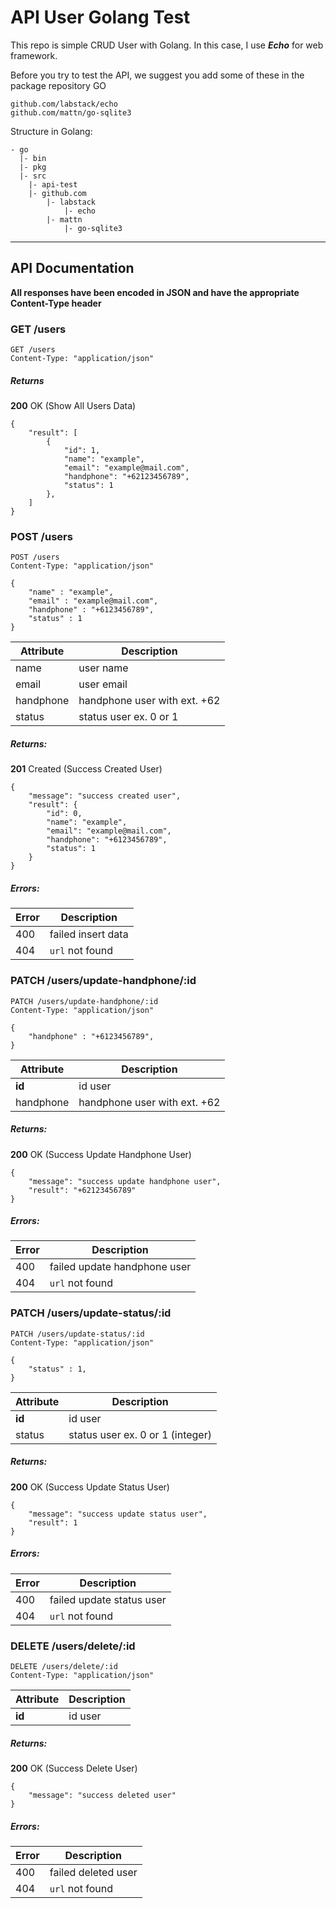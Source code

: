 API User Golang Test
====================

This repo is simple CRUD User with Golang. In this case, I use ***Echo*** for web framework.

Before you try to test the API, we suggest you add some of these in the package repository GO

```
github.com/labstack/echo
github.com/mattn/go-sqlite3
```

Structure in Golang:
```
- go
  |- bin
  |- pkg
  |- src
    |- api-test
    |- github.com
        |- labstack
            |- echo
        |- mattn
            |- go-sqlite3
```
-------------------------------------------------------------------------

## API Documentation

**All responses have been encoded in JSON and have the appropriate Content-Type header**

### GET /users

```
GET /users
Content-Type: "application/json"
```

##### Returns

**200** OK (Show All Users Data)

```
{
    "result": [
        {
            "id": 1,
            "name": "example",
            "email": "example@mail.com",
            "handphone": "+62123456789",
            "status": 1
        },
    ]
}
```


### POST /users

```
POST /users
Content-Type: "application/json"

{
	"name" : "example",
	"email" : "example@mail.com",
	"handphone" : "+6123456789",
	"status" : 1
}
```

Attribute | Description
--------- | -----------
name      | user name
email     | user email
handphone | handphone user with ext. +62
status    | status user ex. 0 or 1

##### Returns:

**201** Created (Success Created User)

```
{
    "message": "success created user",
    "result": {
        "id": 0,
        "name": "example",
        "email": "example@mail.com",
        "handphone": "+6123456789",
        "status": 1
    }
}
```

##### Errors:

Error | Description
----- | ------------
400   | failed insert data
404   | ```url``` not found 


### PATCH /users/update-handphone/:id

```
PATCH /users/update-handphone/:id
Content-Type: "application/json"

{
	"handphone" : "+6123456789",
}
```

Attribute | Description
--------- | -----------
**id**    | id user
handphone | handphone user with ext. +62

##### Returns:

**200** OK (Success Update Handphone User)

```
{
    "message": "success update handphone user",
    "result": "+62123456789"
}
```

##### Errors:

Error | Description
----- | ------------
400   | failed update handphone user
404   | ```url``` not found 


### PATCH /users/update-status/:id

```
PATCH /users/update-status/:id
Content-Type: "application/json"

{
	"status" : 1,
}
```

Attribute | Description
--------- | -----------
**id**    | id user
status    | status user ex. 0 or 1 (integer)

##### Returns:

**200** OK (Success Update Status User)

```
{
    "message": "success update status user",
    "result": 1
}
```

##### Errors:

Error | Description
----- | ------------
400   | failed update status user
404   | ```url``` not found 


### DELETE /users/delete/:id

```
DELETE /users/delete/:id
Content-Type: "application/json"
```

Attribute | Description
--------- | -----------
**id**    | id user

##### Returns:

**200** OK (Success Delete User)

```
{
    "message": "success deleted user"
}
```

##### Errors:

Error | Description
----- | ------------
400   | failed deleted user
404   | ```url``` not found 
